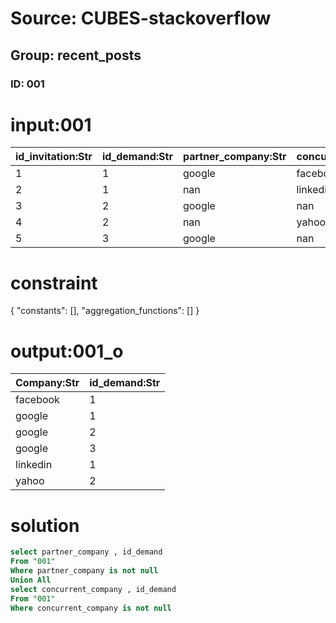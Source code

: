 # Source: CUBES-stackoverflow
## Group: recent_posts
### ID: 001

# input:001

| id_invitation:Str | id_demand:Str | partner_company:Str | concurrent_company:Str |
|---|---|---|---|
| 1 | 1 | google | facebook |
| 2 | 1 | nan | linkedin |
| 3 | 2 | google | nan |
| 4 | 2 | nan | yahoo |
| 5 | 3 | google | nan |

# constraint

{
  "constants": [],
  "aggregation_functions": []
}

# output:001_o

| Company:Str | id_demand:Str |
|---|---|
| facebook | 1 |
| google | 1 |
| google | 2 |
| google | 3 |
| linkedin | 1 |
| yahoo | 2 |

# solution

```sql
select partner_company , id_demand
From "001"
Where partner_company is not null
Union All
select concurrent_company , id_demand
From "001"
Where concurrent_company is not null

```
